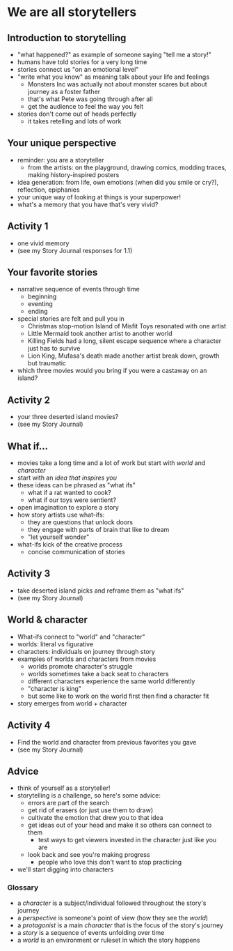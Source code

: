 # We are all storytellers

## Introduction to storytelling
- "what happened?" as example of someone saying "tell me a story!"
- humans have told stories for a very long time
- stories connect us "on an emotional level"
- "write what you know" as meaning talk about your life and feelings
	- Monsters Inc was actually not about monster scares but about journey as a foster father
	- that's what Pete was going through after all
	- get the audience to feel the way you felt
- stories don't come out of heads perfectly
	- it takes retelling and lots of work

## Your unique perspective
- reminder: you are a storyteller
	- from the artists: on the playground, drawing comics, modding traces, making history-inspired posters
- idea generation: from life, own emotions (when did you smile or cry?), reflection, epiphanies
- your unique way of looking at things is your superpower!
- what's a memory that you have that's very vivid?

## Activity 1
- one vivid memory
- (see my Story Journal responses for 1.1)

## Your favorite stories
- narrative sequence of events through time
	- beginning
	- eventing
	- ending
- special stories are felt and pull you in
	- Christmas stop-motion Island of Misfit Toys resonated with one artist
	- Little Mermaid took another artist to another world
	- Killing Fields had a long, silent escape sequence where a character just has to survive
	- Lion King, Mufasa's death made another artist break down, growth but traumatic
- which three movies would you bring if you were a castaway on an island?

## Activity 2
- your three deserted island movies?
- (see my Story Journal)

## What if...
- movies take a long time and a lot of work but start with _world_ and _character_
- start with an _idea that inspires you_
- these ideas can be phrased as "what ifs"
	- what if a rat wanted to cook?
	- what if our toys were sentient?
- open imagination to explore a story
- how story artists use what-ifs:
	- they are questions that unlock doors
	- they engage with parts of brain that like to dream
	- "let yourself wonder"
- what-ifs kick of the creative process
	- concise communication of stories

## Activity 3
- take deserted island picks and reframe them as "what ifs"
- (see my Story Journal)

## World & character
- What-ifs connect to "world" and "character"
- worlds: literal vs figurative
- characters: individuals on journey through story
- examples of worlds and characters from movies
	- worlds promote character's struggle
	- worlds sometimes take a back seat to characters
	- different characters experience the same world differently
	- "character is king"
	- but some like to work on the world first then find a character fit
- story emerges from world + character

## Activity 4
- Find the world and character from previous favorites you gave
- (see my Story Journal)

## Advice
- think of yourself as a storyteller!
- storytelling is a challenge, so here's some advice:
	- errors are part of the search
	- get rid of erasers (or just use them to draw)
	- cultivate the emotion that drew you to that idea
	- get ideas out of your head and make it so others can connect to them
		- test ways to get viewers invested in the character just like you are
	- look back and see you're making progress
		- people who love this don't want to stop practicing
- we'll start digging into characters

### Glossary
- a _character_ is a subject/individual followed throughout the story's journey
- a _perspective_ is someone's point of view (how they see the _world_)
- a _protagonist_ is a main _character_ that is the focus of the story's journey
- a _story_ is a sequence of events unfolding over time
- a _world_ is an environment or ruleset in which the story happens
